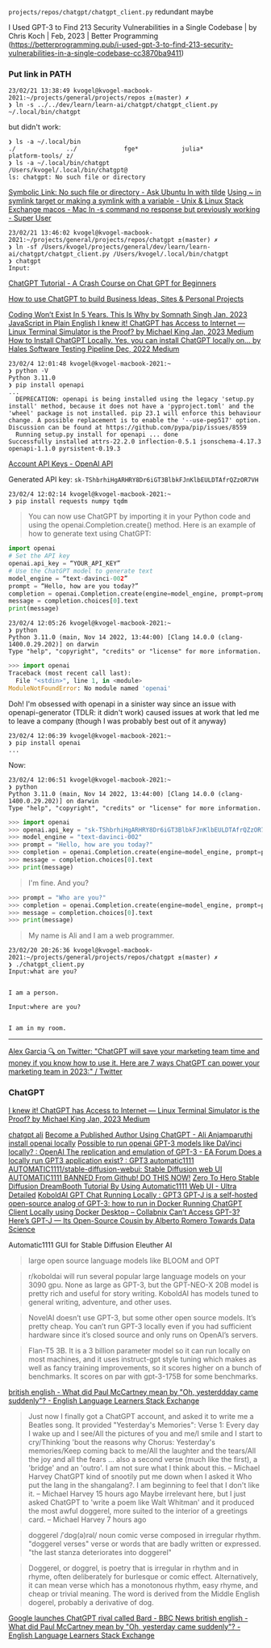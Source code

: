 
`projects/repos/chatgpt/chatgpt_client.py` redundant maybe

I Used GPT-3 to Find 213 Security Vulnerabilities in a Single Codebase | by Chris Koch | Feb, 2023 | Better Programming (https://betterprogramming.pub/i-used-gpt-3-to-find-213-security-vulnerabilities-in-a-single-codebase-cc3870ba9411)


### Put link in PATH

```
23/02/21 13:38:49 kvogel@kvogel-macbook-2021:~/projects/general/projects/repos ±(master) ✗
❯ ln -s ../../dev/learn/learn-ai/chatgpt/chatgpt_client.py ~/.local/bin/chatgpt
```
but didn't work:
```
❯ ls -a ~/.local/bin
./              ../             fge*            julia*          platform-tools/ z/
❯ ls -a ~/.local/bin/chatgpt
/Users/kvogel/.local/bin/chatgpt@
ls: chatgpt: No such file or directory
```

[Symbolic Link: No such file or directory - Ask Ubuntu ](https://askubuntu.com/questions/193670/symbolic-link-no-such-file-or-directory)
[ln with tilde](https://www.google.com/search?q=ln+with+tilde&ie=UTF-8)
[Using ~ in symlink target or making a symlink with a variable - Unix & Linux Stack Exchange ](https://unix.stackexchange.com/questions/232720/using-in-symlink-target-or-making-a-symlink-with-a-variable)
[macos - Mac ln -s command no response but previously working - Super User ](https://superuser.com/questions/989175/mac-ln-s-command-no-response-but-previously-working)


```
23/02/21 13:46:02 kvogel@kvogel-macbook-2021:~/projects/general/projects/repos/chatgpt ±(master) ✗
❯ ln -sf /Users/kvogel/projects/general/dev/learn/learn-ai/chatgpt/chatgpt_client.py /Users/kvogel/.local/bin/chatgpt
❯ chatgpt
Input:
```


[ChatGPT Tutorial - A Crash Course on Chat GPT for Beginners](https://www.youtube.com/watch?v=JTxsNm9IdYU)

[How to use ChatGPT to build Business Ideas, Sites & Personal Projects](https://www.youtube.com/watch?v=3aV5-q8vRz8)

[Coding Won’t Exist In 5 Years. This Is Why  by Somnath Singh  Jan, 2023  JavaScript in Plain English ](https://javascript.plainenglish.io/coding-wont-exist-in-5-years-this-is-why-6da748ba676c)
[I knew it! ChatGPT has Access to Internet — Linux Terminal Simulator is the Proof?  by Michael King  Jan, 2023  Medium ](https://medium.com/@neonforge/i-knew-it-chatgpt-has-access-to-internet-linux-terminal-simulator-is-the-proof-2d6c9476bd99)
[How to Install ChatGPT Locally. Yes, you can install ChatGPT locally on…  by Hales  Software Testing Pipeline  Dec, 2022  Medium ](https://medium.com/software-testing-pipeline/how-to-install-chatgpt-locally-cb5d3efdb0c8)

```
23/02/4 12:01:48 kvogel@kvogel-macbook-2021:~
❯ python -V
Python 3.11.0
❯ pip install openapi
...
  DEPRECATION: openapi is being installed using the legacy 'setup.py install' method, because it does not have a 'pyproject.toml' and the 'wheel' package is not installed. pip 23.1 will enforce this behaviour change. A possible replacement is to enable the '--use-pep517' option. Discussion can be found at https://github.com/pypa/pip/issues/8559
  Running setup.py install for openapi ... done
Successfully installed attrs-22.2.0 inflection-0.5.1 jsonschema-4.17.3 openapi-1.1.0 pyrsistent-0.19.3
```

[Account API Keys - OpenAI API ](https://platform.openai.com/account/api-keys)

Generated API key: `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`

```
23/02/4 12:02:14 kvogel@kvogel-macbook-2021:~
❯ pip install requests numpy tqdm
```

>You can now use ChatGPT by importing it in your Python code and using the openai.Completion.create() method. Here is an example of how to generate text using ChatGPT:
```py
import openai
# Set the API key
openai.api_key = “YOUR_API_KEY”
# Use the ChatGPT model to generate text
model_engine = “text-davinci-002”
prompt = “Hello, how are you today?”
completion = openai.Completion.create(engine=model_engine, prompt=prompt, max_tokens=1024, n=1,stop=None,temperature=0.7)
message = completion.choices[0].text
print(message)
```
```
23/02/4 12:05:26 kvogel@kvogel-macbook-2021:~
❯ python
Python 3.11.0 (main, Nov 14 2022, 13:44:00) [Clang 14.0.0 (clang-1400.0.29.202)] on darwin
Type "help", "copyright", "credits" or "license" for more information.
```
```py
>>> import openai
Traceback (most recent call last):
  File "<stdin>", line 1, in <module>
ModuleNotFoundError: No module named 'openai'
```
Doh! I'm obsessed with openapi in a sinister way since an issue with openapi-generator (TDLR: it didn't work) caused issues at work that led me to leave a company (though I was probably best out of it anyway)
```
23/02/4 12:06:39 kvogel@kvogel-macbook-2021:~
❯ pip install openai
...
```
Now:
```
23/02/4 12:06:51 kvogel@kvogel-macbook-2021:~
❯ python
Python 3.11.0 (main, Nov 14 2022, 13:44:00) [Clang 14.0.0 (clang-1400.0.29.202)] on darwin
Type "help", "copyright", "credits" or "license" for more information.
```
```py
>>> import openai
>>> openai.api_key = "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"
>>> model_engine = "text-davinci-002"
>>> prompt = "Hello, how are you today?"
>>> completion = openai.Completion.create(engine=model_engine, prompt=prompt, max_tokens=1024, n=1, stop=None, temperature=0.7)
>>> message = completion.choices[0].text
>>> print(message)
```
>I'm fine. And you?
```py
>>> prompt = "Who are you?"
>>> completion = openai.Completion.create(engine=model_engine, prompt=prompt, max_tokens=1024, n=1, stop=None, temperature=0.7)
>>> message = completion.choices[0].text
>>> print(message)
```
>My name is Ali and I am a web programmer.

```
23/02/20 20:26:36 kvogel@kvogel-macbook-2021:~/projects/general/projects/repos/chatgpt ±(master) ✗
❯ ./chatgpt_client.py
Input:what are you?


I am a person.

Input:where are you?


I am in my room.
```

---

[Alex Garcia 🔍 on Twitter: "ChatGPT will save your marketing team time and money if you know how to use it. Here are 7 ways ChatGPT can power your marketing team in 2023:" / Twitter ](https://twitter.com/alexgarcia_atx/status/1612253154044674049?t=voyFa7YC4COoJ8Aj2U8Kbw&s=19)

### ChatGPT

[I knew it! ChatGPT has Access to Internet — Linux Terminal Simulator is the Proof?  by Michael King  Jan, 2023  Medium ](https://medium.com/@neonforge/i-knew-it-chatgpt-has-access-to-internet-linux-terminal-simulator-is-the-proof-2d6c9476bd99)

[chatgpt ali](https://www.google.com/search?q=chatgpt+ali&ie=UTF-8)
[Become a Published Author Using ChatGPT - Ali Anjamparuthi ](https://muncheye.com/ali-anjamparuthi-chatgpt-plr-package)
[install openai locally](https://www.google.com/search?q=install+openai+locally&ie=UTF-8)
[Possible to run openai GPT-3 models like DaVinci locally? : OpenAI ](https://www.reddit.com/r/OpenAI/comments/u572t6/possible_to_run_openai_gpt3_models_like_davinci/)
[The replication and emulation of GPT-3 - EA Forum ](https://forum.effectivealtruism.org/posts/FANYsqzPM9Yht3KM2/the-replication-and-emulation-of-gpt-3)
[Does a locally run GPT3 application exist? : GPT3 ](https://www.reddit.com/r/GPT3/comments/ybu2u5/does_a_locally_run_gpt3_application_exist/)
[automatic1111](https://www.google.com/search?q=automatic1111&ie=UTF-8)
[AUTOMATIC1111/stable-diffusion-webui: Stable Diffusion web UI ](https://github.com/AUTOMATIC1111/stable-diffusion-webui)
[AUTOMATIC1111 BANNED From Github! DO THIS NOW!](https://www.youtube.com/watch?v=P9QntlTeHk4)
[Zero To Hero Stable Diffusion DreamBooth Tutorial By Using Automatic1111 Web UI - Ultra Detailed](https://www.youtube.com/watch?v=Bdl-jWR3Ukc)
[KoboldAI ](https://www.reddit.com/r/KoboldAI/)
[GPT Chat Running Locally : GPT3 ](https://www.reddit.com/r/GPT3/comments/zfr4tm/gpt_chat_running_locally/)
[GPT-J is a self-hosted open-source analog of GPT-3: how to run in Docker ](https://devforth.io/blog/gpt-j-is-a-self-hosted-open-source-analog-of-gpt-3-how-to-run-in-docker/)
[Running ChatGPT Client Locally using Docker Desktop – Collabnix ](https://collabnix.com/running-chatgpt-locally-using-docker-desktop/)
[Can’t Access GPT-3? Here’s GPT-J — Its Open-Source Cousin  by Alberto Romero  Towards Data Science ](https://towardsdatascience.com/cant-access-gpt-3-here-s-gpt-j-its-open-source-cousin-8af86a638b11)

Automatic1111 GUI for Stable Diffusion
Eleuther AI
>large open source language models like BLOOM and OPT

>r/koboldai will run several popular large language models on your 3090 gpu. None as large as GPT-3, but the GPT-NEO-X 20B model is pretty rich and useful for story writing. KoboldAI has models tuned to general writing, adventure, and other uses.

>NovelAI doesn’t use GPT-3, but some other open source models. It’s pretty cheap. You can’t run GPT-3 locally even if you had sufficient hardware since it’s closed source and only runs on OpenAI’s servers.

>Flan-T5 3B. It is a 3 billion parameter model so it can run locally on most machines, and it uses instruct-gpt style tuning which makes as well as fancy training improvements, so it scores higher on a bunch of benchmarks. It scores on par with gpt-3-175B for some benchmarks.


[british english - What did Paul McCartney mean by "Oh, yesterddday came suddenly"? - English Language Learners Stack Exchange ](https://ell.stackexchange.com/questions/332327/what-did-paul-mccartney-mean-by-oh-yesterday-came-suddenly)

>Just now I finally got a ChatGPT account, and asked it to write me a Beatles song. It provided "Yesterday's Memories": Verse 1: Every day I wake up and I see/All the pictures of you and me/I smile and I start to cry/Thinking 'bout the reasons why Chorus: Yesterday's memories/Keep coming back to me/All the laughter and the tears/All the joy and all the fears ... also a second verse (much like the first), a 'bridge' and an 'outro'. I am not sure what I think about this. –
>Michael Harvey ChatGPT kind of snootily put me down when I asked it Who put the lang in the shangalang?. I am beginning to feel that I don't like it. –  Michael Harvey 15 hours ago
>Maybe irrelevant here, but I just asked ChatGPT to 'write a poem like Walt Whitman' and it produced the most awful doggerel, more suited to the interior of a greetings card. –  Michael Harvey 7 hours ago


>doggerel /ˈdɒɡ(ə)rəl/ noun comic verse composed in irregular rhythm. "doggerel verses" verse or words that are badly written or expressed. "the last stanza deteriorates into doggerel"

>Doggerel, or doggrel, is poetry that is irregular in rhythm and in rhyme, often deliberately for burlesque or comic effect. Alternatively, it can mean verse which has a monotonous rhythm, easy rhyme, and cheap or trivial meaning. The word is derived from the Middle English dogerel, probably a derivative of dog.

[Google launches ChatGPT rival called Bard - BBC News ](https://www.bbc.co.uk/news/technology-64546299)
[british english - What did Paul McCartney mean by "Oh, yesterday came suddenly"? - English Language Learners Stack Exchange ](https://ell.stackexchange.com/questions/332327/what-did-paul-mccartney-mean-by-oh-yesterday-came-suddenly)


